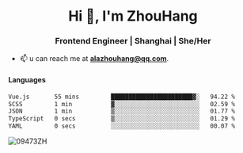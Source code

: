 <h1 align="center">Hi 👋, I'm ZhouHang</h1>

<h3 align="center">Frontend Engineer | Shanghai | She/Her</h3>

- 📫 u can reach me at **alazhouhang@qq.com**.

<h4 align="left">Languages</h4>
<!--START_SECTION:waka-->

```txt
Vue.js       55 mins         ███████████████████████▓░   94.22 %
SCSS         1 min           ▓░░░░░░░░░░░░░░░░░░░░░░░░   02.59 %
JSON         1 min           ▒░░░░░░░░░░░░░░░░░░░░░░░░   01.77 %
TypeScript   0 secs          ▒░░░░░░░░░░░░░░░░░░░░░░░░   01.29 %
YAML         0 secs          ░░░░░░░░░░░░░░░░░░░░░░░░░   00.07 %
```

<!--END_SECTION:waka-->

<p align="left"> <img src=https://github-readme-stats.vercel.app/api?username=09473ZH&show_icons=true alt=09473ZH /> </p>
